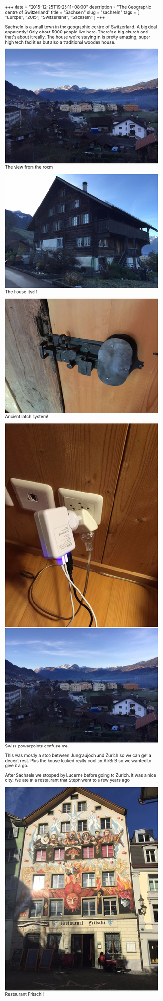 +++
date = "2015-12-25T19:25:11+08:00"
description = "The Geographic centre of Switzerland"
title = "Sachseln"
slug = "sachseln"
tags = [ "Europe", "2015", "Switzerland", "Sachseln" ]
+++

Sachseln is a small town in the geographic centre of Switzerland. A big deal apparently! Only about 5000 people live here. There's a big church and that's about it really. The house we're staying in is pretty amazing, super high tech facilities but also a traditional wooden house.

![View](/images/2015/12/Sachseln02.jpg)
The view from the room

![House](/images/2015/12/Sachseln06.jpg)
The house itself

![Latch](/images/2015/12/Sachseln03.jpg)
Ancient latch system!

![Powerpoint1](/images/2015/12/Sachseln01.jpg)
![Powerpoint2](/images/2015/12/Sachseln02.jpg)
Swiss powerpoints confuse me.

This was mostly a stop between Jungraujoch and Zurich so we can get a decent rest. Plus the house looked really cool on AirBnB so we wanted to give it a go.

After Sachseln we stopped by Lucerne before going to Zurich. It was a nice city. We ate at a restaurant that Steph went to a few years ago.

![Fritschi](/images/2015/12/Sachseln04.jpg)
Restaurant Fritschi!
